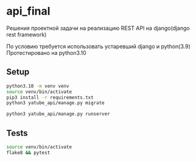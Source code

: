 # api_final
Решения проектной задачи на реализацию REST API на django(django rest framework)

По условию требуется использовать устаревший django и python(3.9)
Протестировано на python3.10

## Setup
```bash
python3.10 -m venv venv
source venv/bin/activate
pip3 install -r requirements.txt
python3 yatube_api/manage.py migrate

python3 yatube_api/manage.py runserver
```

## Tests
```bash
source venv/bin/activate
flake8 && pytest
```
